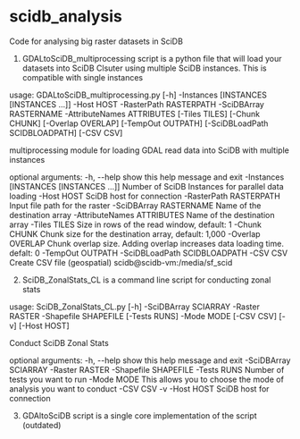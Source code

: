 # scidb_analysis
Code for analysing big raster datasets in SciDB

1) GDALtoSciDB_multiprocessing script is a python file that will load your datasets into SciDB Clsuter using multiple SciDB instances. This is compatible with single instances

usage: GDALtoSciDB_multiprocessing.py [-h] -Instances
                                      [INSTANCES [INSTANCES ...]] -Host HOST
                                      -RasterPath RASTERPATH -SciDBArray
                                      RASTERNAME -AttributeNames ATTRIBUTES
                                      [-Tiles TILES] [-Chunk CHUNK]
                                      [-Overlap OVERLAP] [-TempOut OUTPATH]
                                      [-SciDBLoadPath SCIDBLOADPATH]
                                      [-CSV CSV]

multiprocessing module for loading GDAL read data into SciDB with multiple
instances

optional arguments:
  -h, --help            show this help message and exit
  -Instances [INSTANCES [INSTANCES ...]]
                        Number of SciDB Instances for parallel data loading
  -Host HOST            SciDB host for connection
  -RasterPath RASTERPATH
                        Input file path for the raster
  -SciDBArray RASTERNAME
                        Name of the destination array
  -AttributeNames ATTRIBUTES
                        Name of the destination array
  -Tiles TILES          Size in rows of the read window, default: 1
  -Chunk CHUNK          Chunk size for the destination array, default: 1,000
  -Overlap OVERLAP      Chunk overlap size. Adding overlap increases data
                        loading time. defalt: 0
  -TempOut OUTPATH
  -SciDBLoadPath SCIDBLOADPATH
  -CSV CSV              Create CSV file
(geospatial) scidb@scidb-vm:/media/sf_scid

2) SciDB_ZonalStats_CL is a command line script for conducting zonal stats

usage: SciDB_ZonalStats_CL.py [-h] -SciDBArray SCIARRAY -Raster RASTER
                              -Shapefile SHAPEFILE [-Tests RUNS] -Mode MODE
                              [-CSV CSV] [-v] [-Host HOST]

Conduct SciDB Zonal Stats

optional arguments:
  -h, --help            show this help message and exit
  -SciDBArray SCIARRAY
  -Raster RASTER
  -Shapefile SHAPEFILE
  -Tests RUNS           Number of tests you want to run
  -Mode MODE            This allows you to choose the mode of analysis you
                        want to conduct
  -CSV CSV
  -v
  -Host HOST            SciDB host for connection


3) GDAltoSciDB script is a single core implementation of the script (outdated)
